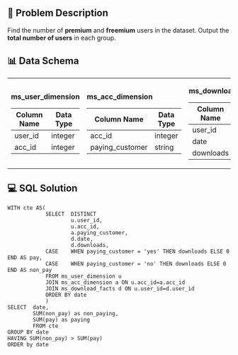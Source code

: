 ## 📝 Problem Description

Find the number of **premium** and **freemium** users in the dataset. Output the **total number of users** in each group.


## 📊 Data Schema

<table>
  <tr>
    <td>

<strong>ms_user_dimension</strong>

| Column Name | Data Type |
|-------------|-----------|
| user_id     | integer   |
| acc_id      | integer   |

</td>
<td>

<strong>ms_acc_dimension</strong>

| Column Name       | Data Type |
|-------------------|-----------|
| acc_id            | integer   |
| paying_customer   | string    |

</td>
<td>

<strong>ms_download_facts</strong>

| Column Name | Data Type |
|-------------|-----------|
| user_id     | integer   |
| date        | date      |
| downloads   | integer   |

</td>
  </tr>
</table>

## 💻 SQL Solution

```
WITH cte AS(
            SELECT  DISTINCT
                    u.user_id,
                    u.acc_id,
                    a.paying_customer,
                    d.date,
                    d.downloads,
            CASE    WHEN paying_customer = 'yes' THEN downloads ELSE 0 END AS pay,
            CASE    WHEN paying_customer = 'no' THEN downloads ELSE 0 END AS non_pay
            FROM ms_user_dimension u
            JOIN ms_acc_dimension a ON u.acc_id=a.acc_id
            JOIN ms_download_facts d ON u.user_id=d.user_id
            ORDER BY date
            )
SELECT  date,
        SUM(non_pay) as non_paying,
        SUM(pay) as paying
        FROM cte
GROUP BY date
HAVING SUM(non_pay) > SUM(pay)
ORDER by date
